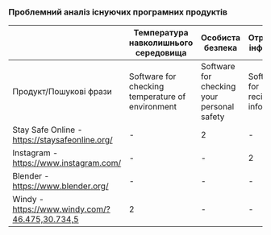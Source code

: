 ### Проблемний аналіз існуючих програмних продуктів
|                                                        | Температура навколишнього середовища             | Особиста безпека                           | Отримання інформації               | Зацікавленість архитектурою              | Тип ліцензії | Примітка    |
| -----------                                            | -----------                                      | -----------                                | -----------                        | -----------                              | -----------  | ----------- |
| Продукт/Пошукові фрази                                 | Software for checking temperature of environment | Software for checking your personal safety | Software for recieving information | Software for interest in architecture    |              |      -      |
| Stay Safe Online - https://staysafeonline.org/         |                     -                            | 2                                          |                -                   |                -                         | Shareware    |      -      |
| Instagram - https://www.instagram.com/                 |                     -                            |                    -                       | 2                                  |                -                         | Propriate    |      -      |
| Blender - https://www.blender.org/                     |                     -                            |                    -                       |                -                   | 3                                        | Propriate    |      -      |
| Windy - https://www.windy.com/?46.475,30.734,5         |                     2                            |                    -                       |                -                   |                -                         | Shareware    |      -      |
